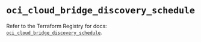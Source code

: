# `oci_cloud_bridge_discovery_schedule`

Refer to the Terraform Registry for docs: [`oci_cloud_bridge_discovery_schedule`](https://registry.terraform.io/providers/hashicorp/oci/7.19.0/docs/resources/cloud_bridge_discovery_schedule).
